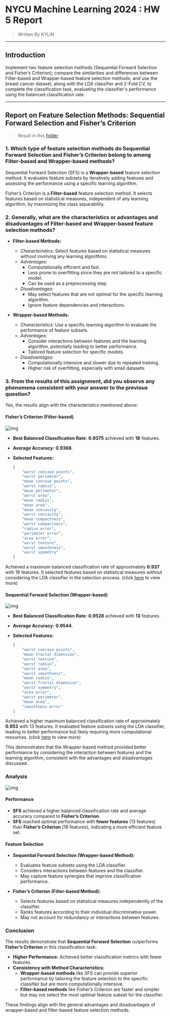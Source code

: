# NYCU Machine Learning 2024 : HW 5 Report

> Written By KYLiN
---

## Introduction

Implement two feature selection methods (Sequential Forward Selection and Fisher’s Criterion); compare the similarities and differences between Filter-based and Wrapper-based feature selection methods; and use the breast cancer dataset, along with the LDA classifier and 2-Fold CV, to complete the classification task, evaluating the classifier's performance using the balanced classification rate.

---

## Report on Feature Selection Methods: Sequential Forward Selection and Fisher’s Criterion

> Result in this [folder](./output/)

### 1. Which type of feature selection methods do Sequential Forward Selection and Fisher’s Criterion belong to among Filter-based and Wrapper-based methods?

Sequential Forward Selection (SFS) is a **Wrapper-based** feature selection method. It evaluates feature subsets by iteratively adding features and assessing the performance using a specific learning algorithm.

Fisher’s Criterion is a **Filter-based** feature selection method. It selects features based on statistical measures, independent of any learning algorithm, by maximizing the class separability.

### 2. Generally, what are the characteristics or advantages and disadvantages of Filter-based and Wrapper-based feature selection methods?

- **Filter-based Methods:**
  - *Characteristics:* Select features based on statistical measures without involving any learning algorithms.
  - *Advantages:*
    - Computationally efficient and fast.
    - Less prone to overfitting since they are not tailored to a specific model.
    - Can be used as a preprocessing step.
  - *Disadvantages:*
    - May select features that are not optimal for the specific learning algorithm.
    - Ignore feature dependencies and interactions.

- **Wrapper-based Methods:**
  - *Characteristics:* Use a specific learning algorithm to evaluate the performance of feature subsets.
  - *Advantages:*
    - Consider interactions between features and the learning algorithm, potentially leading to better performance.
    - Tailored feature selection for specific models.
  - *Disadvantages:*
    - Computationally intensive and slower due to repeated training.
    - Higher risk of overfitting, especially with small datasets.

### 3. From the results of this assignment, did you observe any phenomena consistent with your answer to the previous question?

Yes, the results align with the characteristics mentioned above:

#### Fisher’s Criterion (Filter-based)

![img](./output/fisher_criterion.png)

- **Best Balanced Classification Rate:** **0.9375** achieved with **18** features.
- **Average Accuracy:** **0.9368**.
- **Selected Features:**

    ```json
    [
        "worst concave points",
        "worst perimeter",
        "mean concave points",
        "worst radius",
        "mean perimeter",
        "worst area",
        "mean radius",
        "mean area",
        "mean concavity",
        "worst concavity",
        "mean compactness",
        "worst compactness",
        "radius error",
        "perimeter error",
        "area error",
        "worst texture",
        "worst smoothness",
        "worst symmetry"
    ]
    ```

Achieved a maximum balanced classification rate of approximately **0.937** with 18 features. It selected features based on statistical measures without considering the LDA classifier in the selection process. (click [here](./output/fisher_criterion.json) to view more)

#### Sequential Forward Selection (Wrapper-based)

![img](./output/sequential_forward_selection.png)

- **Best Balanced Classification Rate:** **0.9528** achieved with **13** features.
- **Average Accuracy:** **0.9544**.
- **Selected Features:**

    ```json
    [
        "worst concave points",
        "mean fractal dimension",
        "worst texture",
        "worst radius",
        "worst area",
        "worst smoothness",
        "mean radius",
        "worst fractal dimension",
        "worst symmetry",
        "area error",
        "worst perimeter",
        "mean area",
        "smoothness error"
    ]
    ```

Achieved a higher maximum balanced classification rate of approximately **0.953** with 13 features. It evaluated feature subsets using the LDA classifier, leading to better performance but likely requiring more computational resources. (click [here](./output/sequential_forward_selection.json) to view more)

This demonstrates that the Wrapper-based method provided better performance by considering the interaction between features and the learning algorithm, consistent with the advantages and disadvantages discussed.

### Analysis

![img](./output/All.png)

#### Performance

- **SFS** achieved a higher balanced classification rate and average accuracy compared to **Fisher’s Criterion**.
- **SFS** reached optimal performance with **fewer features** (13 features) than **Fisher’s Criterion** (18 features), indicating a more efficient feature set.

#### Feature Selection

- **Sequential Forward Selection (Wrapper-based Method):**
  - Evaluates feature subsets using the LDA classifier.
  - Considers interactions between features and the classifier.
  - May capture feature synergies that improve classification performance.

- **Fisher’s Criterion (Filter-based Method):**
  - Selects features based on statistical measures independently of the classifier.
  - Ranks features according to their individual discriminative power.
  - May not account for redundancy or interactions between features.

### Conclusion

The results demonstrate that **Sequential Forward Selection** outperforms **Fisher’s Criterion** in this classification task:

- **Higher Performance:** Achieved better classification metrics with fewer features.
- **Consistency with Method Characteristics:**
  - **Wrapper-based methods** like SFS can provide superior performance by tailoring the feature selection to the specific classifier but are more computationally intensive.
  - **Filter-based methods** like Fisher’s Criterion are faster and simpler but may not select the most optimal feature subset for the classifier.

These findings align with the general advantages and disadvantages of wrapper-based and filter-based feature selection methods.

